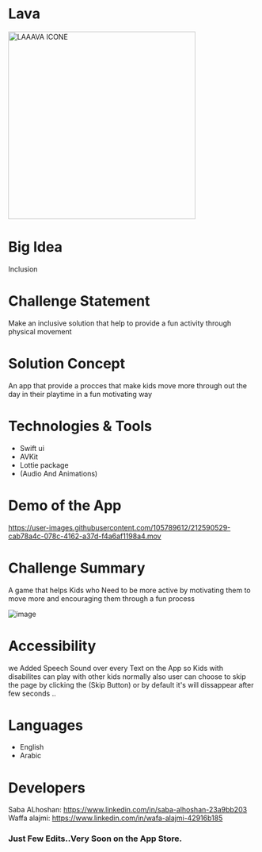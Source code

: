 # Lava
<img width="378" alt="LAAAVA ICONE" src="https://user-images.githubusercontent.com/105789612/212546762-fb831fb8-d10c-4115-b201-5955fd2ef375.png">







# Big Idea 
Inclusion



# Challenge Statement
Make an inclusive solution that help to provide a fun activity through physical movement 


# Solution Concept
An app that provide a procces that make kids move more through out the day in their playtime in a fun motivating way

 
# Technologies & Tools
- Swift ui
- AVKit
- Lottie package
- (Audio And Animations)

# Demo of the App





https://user-images.githubusercontent.com/105789612/212590529-cab78a4c-078c-4162-a37d-f4a6af1198a4.mov











# Challenge Summary
A game that helps Kids who Need to be more active by motivating them to move more and encouraging them through a fun process 


![image](https://user-images.githubusercontent.com/105789612/212548135-617eb2b8-67b2-44b4-ac62-f10d572695e6.png)

# Accessibility  
we Added Speech Sound over every Text on the App so Kids with disabilites can play with other kids normally
also user can choose to skip the page by clicking the (Skip Button) or by default it's will dissappear after few seconds ..

# Languages
- English
- Arabic

# Developers
Saba ALhoshan:  https://www.linkedin.com/in/saba-alhoshan-23a9bb203                                                             
Waffa alajmi: https://www.linkedin.com/in/wafa-alajmi-42916b185

### Just Few Edits..Very Soon on the App Store.
